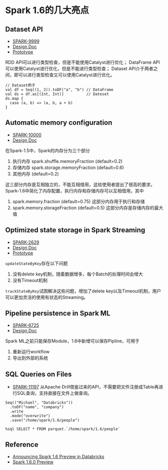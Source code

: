 # Spark 1.6的几大亮点

## Dataset API
- [SPARK-9999](https://issues.apache.org/jira/browse/SPARK-9999)
- [Design Doc](https://docs.google.com/document/d/1ZVaDqOcLm2-NcS0TElmslHLsEIEwqzt0vBvzpLrV6Ik/edit#)
- [Prototype](https://github.com/marmbrus/spark/pull/18/files)

RDD API可以进行类型检查，但是不能使用Catalyst进行优化；
DataFrame API可以使用Catalyst进行优化，但是不能进行类型检查；
Dataset API介于两者之间，即可以进行类型检查又可以使用Catalyst进行优化。

```
// Dataset例子
val df = Seq((1, 2)).toDF("a", "b") // DataFrame
val ds = df.as[(Int, Int)]          // Dateset
ds.map {
  case (a, b) => (a, b, a + b)
}
```

## Automatic memory configuration
- [SPARK-10000](https://issues.apache.org/jira/browse/SPARK-10000)
- [Design Doc](https://issues.apache.org/jira/secure/attachment/12765646/unified-memory-management-spark-10000.pdf)

在Spark-1.5中，Spark的内存分为三个部分
1. 执行内存 spark.shuffle.memoryFraction (default=0.2)
2. 存储内存 spark.storage.memoryFraction (default=0.6)
3. 其他内存 (default=0.2)

这三部分内存是互相独立的，不能互相借用，这给使用者提出了很高的要求。
Spark-1.6中简化了内存配置，执行内存和存储内存可以互相借用，其中
1. spark.memory.fraction (default=0.75) 这部分内存用于执行和存储
2. spark.memory.storageFraction (default=0.5) 这部分内存是存储内存的最大值

## Optimized state storage in Spark Streaming
- [SPARK-2629](https://issues.apache.org/jira/browse/SPARK-2629)
- [Design Doc](https://docs.google.com/document/d/1NoALLyd83zGs1hNGMm0Pc5YOVgiPpMHugGMk6COqxxE/edit#heading=h.ph3w0clkd4em)
- [Prototype](https://github.com/apache/spark/pull/9256)

```updateStateByKey```存在以下问题
1. 没有delete key机制，随着数据增多，每个Batch的处理时间会增大
2. 没有Timeout机制

```trackStateByKey```试图解决这些问题，增加了delete key以及Timeout机制，用户可以更加灵活的使用有状态的Streaming。

## Pipeline persistence in Spark ML
- [SPARK-6725](https://issues.apache.org/jira/browse/SPARK-6725)
- [Design Doc](https://docs.google.com/document/d/1RleM4QiKwdfZZHf0_G6FBNaF7_koc1Ui7qfMT1pf4IA/edit)

Spark ML之前只能保存Module，1.6中新增可以保存Pipline，可用于
1. 重新运行workflow
2. 导出到外部的系统


## SQL Queries on Files
- [SPARK-11197](https://issues.apache.org/jira/browse/SPARK-11197)
从Apache Drill借鉴过来的API，不需要把文件注册成Table再进行SQL查询，支持直接在文件上做查询。
```
Seq(("Michael", "Databricks"))
  .toDF("name", "company")
  .write
  .mode("overwrite")
  .save("/home/spark/1.6/people")

%sql SELECT * FROM parquet.`/home/spark/1.6/people`
```

## Reference
- [Announcing Spark 1.6 Preview in Databricks](https://databricks.com/blog/2015/11/20/announcing-spark-1-6-preview-in-databricks.html)
- [Spark 1.6.0 Preview](https://docs.cloud.databricks.com/docs/spark/1.6/index.html#00%20Spark%201.6%20Preview.html)
